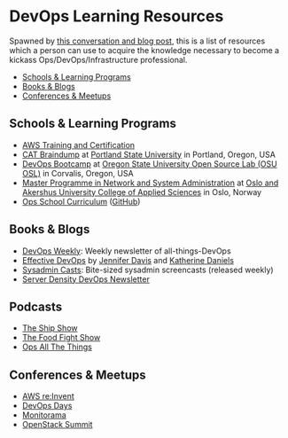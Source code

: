 # DevOps Learning Resources

Spawned by [this conversation and blog post](http://anonymoushash.vmbrasseur.com/2015/11/05/how-did-you-learn-ops-devops/), this is a list of resources which a person can use to acquire the knowledge necessary to become a kickass Ops/DevOps/Infrastructure professional.

* [Schools & Learning Programs](https://github.com/vmbrasseur/devops-learning-resources#schools--learning-programs)
* [Books & Blogs](https://github.com/vmbrasseur/devops-learning-resources#books--blogs)
* [Conferences & Meetups](https://github.com/vmbrasseur/devops-learning-resources#conferences--meetups)

## Schools & Learning Programs

* [AWS Training and Certification](https://aws.amazon.com/training/)
* [CAT Braindump](http://braindump.cat.pdx.edu/) at [Portland State University](https://www.pdx.edu/) in Portland, Oregon, USA
* [DevOps Bootcamp](http://devopsbootcamp.osuosl.org/) at [Oregon State University Open Source Lab (OSU OSL)](http://osuosl.org/) in Corvalis, Oregon, USA
* [Master Programme in Network and System Administration](https://www.hioa.no/eng/Studies/TKD/Master/Network-and-System-Administration) at [Oslo and Akershus University College of Applied Sciences](https://www.hioa.no/eng) in Oslo, Norway
* [Ops School Curriculum](http://www.opsschool.org) ([GitHub](https://github.com/opsschool/curriculum))

## Books & Blogs

* [DevOps Weekly](http://www.devopsweekly.com/): Weekly newsletter of all-things-DevOps
* [Effective DevOps](http://shop.oreilly.com/product/0636920039846.do) by [Jennifer Davis](https://twitter.com/sigje) and [Katherine Daniels](https://twitter.com/beerops)
* [Sysadmin Casts](https://sysadmincasts.com/): Bite-sized sysadmin screencasts (released weekly)
* [Server Density DevOps Newsletter](https://blog.serverdensity.com/devops-newsletter/)

## Podcasts
* [The Ship Show](http://theshipshow.com/)
* [The Food Fight Show](http://foodfightshow.org/)
* [Ops All The Things](https://www.opsallthethings.com/)

## Conferences & Meetups

* [AWS re:Invent](https://reinvent.awsevents.com/)
* [DevOps Days](http://www.devopsdays.org/)
* [Monitorama](http://monitorama.com/)
* [OpenStack Summit](https://www.openstack.org/summit/)
